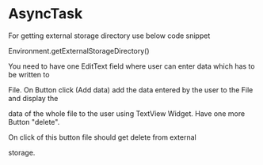 # AsyncTask

For getting external storage directory use below code snippet

Environment.getExternalStorageDirectory()

You need to have one EditText field where user can enter data which has to be written to

File. On Button click (Add data) add the data entered by the user to the File and display the

data of the whole file to the user using TextView Widget. Have one more Button "delete".

On click of this button file should get delete from external

storage.
